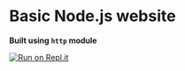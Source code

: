 # Basic Node.js website 

**Built using `http` module**

[![Run on Repl.it](https://repl.it/badge/github/azs06/basic-informational-site)](https://repl.it/github/azs06/basic-informational-site)